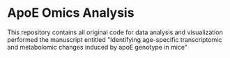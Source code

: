 # ApoE Omics Analysis
This repository contains all original code for data analysis and visualization performed the manuscript entitled "Identifying age-specific transcriptomic and metabolomic changes induced by apoE genotype in mice"
